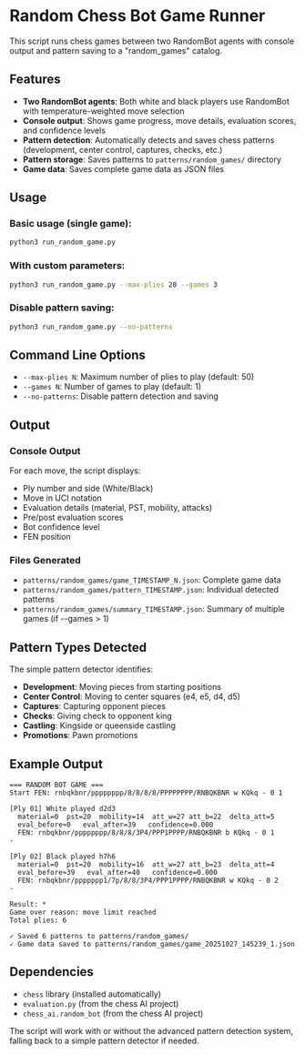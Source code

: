 # Random Chess Bot Game Runner

This script runs chess games between two RandomBot agents with console output and pattern saving to a "random_games" catalog.

## Features

- **Two RandomBot agents**: Both white and black players use RandomBot with temperature-weighted move selection
- **Console output**: Shows game progress, move details, evaluation scores, and confidence levels
- **Pattern detection**: Automatically detects and saves chess patterns (development, center control, captures, checks, etc.)
- **Pattern storage**: Saves patterns to `patterns/random_games/` directory
- **Game data**: Saves complete game data as JSON files

## Usage

### Basic usage (single game):
```bash
python3 run_random_game.py
```

### With custom parameters:
```bash
python3 run_random_game.py --max-plies 20 --games 3
```

### Disable pattern saving:
```bash
python3 run_random_game.py --no-patterns
```

## Command Line Options

- `--max-plies N`: Maximum number of plies to play (default: 50)
- `--games N`: Number of games to play (default: 1)
- `--no-patterns`: Disable pattern detection and saving

## Output

### Console Output
For each move, the script displays:
- Ply number and side (White/Black)
- Move in UCI notation
- Evaluation details (material, PST, mobility, attacks)
- Pre/post evaluation scores
- Bot confidence level
- FEN position

### Files Generated
- `patterns/random_games/game_TIMESTAMP_N.json`: Complete game data
- `patterns/random_games/pattern_TIMESTAMP.json`: Individual detected patterns
- `patterns/random_games/summary_TIMESTAMP.json`: Summary of multiple games (if --games > 1)

## Pattern Types Detected

The simple pattern detector identifies:
- **Development**: Moving pieces from starting positions
- **Center Control**: Moving to center squares (e4, e5, d4, d5)
- **Captures**: Capturing opponent pieces
- **Checks**: Giving check to opponent king
- **Castling**: Kingside or queenside castling
- **Promotions**: Pawn promotions

## Example Output

```
=== RANDOM BOT GAME ===
Start FEN: rnbqkbnr/pppppppp/8/8/8/8/PPPPPPPP/RNBQKBNR w KQkq - 0 1

[Ply 01] White played d2d3
  material=0  pst=20  mobility=14  att_w=27 att_b=22  delta_att=5
  eval_before≈0   eval_after=39   confidence=0.000
  FEN: rnbqkbnr/pppppppp/8/8/8/3P4/PPP1PPPP/RNBQKBNR b KQkq - 0 1
-

[Ply 02] Black played h7h6
  material=0  pst=20  mobility=16  att_w=27 att_b=23  delta_att=4
  eval_before≈39   eval_after=40   confidence=0.000
  FEN: rnbqkbnr/ppppppp1/7p/8/8/3P4/PPP1PPPP/RNBQKBNR w KQkq - 0 2
-

Result: *
Game over reason: move limit reached
Total plies: 6

✓ Saved 6 patterns to patterns/random_games/
✓ Game data saved to patterns/random_games/game_20251027_145239_1.json
```

## Dependencies

- `chess` library (installed automatically)
- `evaluation.py` (from the chess AI project)
- `chess_ai.random_bot` (from the chess AI project)

The script will work with or without the advanced pattern detection system, falling back to a simple pattern detector if needed.
